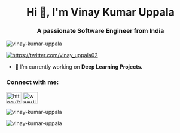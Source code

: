 <h1 align="center">Hi 👋, I'm Vinay Kumar Uppala</h1>
<h3 align="center">A passionate Software Engineer from India</h3>

<p align="left"> <img src="https://komarev.com/ghpvc/?username=vinay-kumar-uppala&label=Profile%20views&color=0e75b6&style=flat" alt="vinay-kumar-uppala" /> </p>

<p align="left"> <a href="https://twitter.com/https://twitter.com/vinay_uppala02" target="blank"><img src="https://img.shields.io/twitter/follow/https://twitter.com/vinay_uppala02?logo=twitter&style=for-the-badge" alt="https://twitter.com/vinay_uppala02" /></a> </p>

- 🔭 I’m currently working on **Deep Learning Projects.**

<h3 align="left">Connect with me:</h3>
<p align="left">
<a href="https://twitter.com/https://twitter.com/vinay_uppala02" target="blank"><img align="center" src="https://raw.githubusercontent.com/rahuldkjain/github-profile-readme-generator/master/src/images/icons/Social/twitter.svg" alt="https://twitter.com/vinay_uppala02" height="30" width="40" /></a>
<a href="https://linkedin.com/in/www.linkedin.com/in/vinay-kumar-uppala-647928195" target="blank"><img align="center" src="https://raw.githubusercontent.com/rahuldkjain/github-profile-readme-generator/master/src/images/icons/Social/linked-in-alt.svg" alt="www.linkedin.com/in/vinay-kumar-uppala-647928195" height="30" width="40" /></a>
</p>

<p><img align="center" src="https://github-readme-stats.vercel.app/api/top-langs?username=vinay-kumar-uppala&show_icons=true&locale=en&layout=compact" alt="vinay-kumar-uppala" /></p>

<p><img align="center" src="https://github-readme-streak-stats.herokuapp.com/?user=vinay-kumar-uppala&" alt="vinay-kumar-uppala" /></p>
